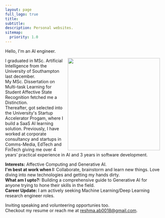 ```yaml
---
layout: page
full_logo: true
title: 
subtitle: 
description: Personal websites.
sitemap:
  priority: 1.0
---
```

<p class="describe-text">Hello, I'm an AI engineer.</p>
<img align="right" width="300" height="300" src="https://resh-97.github.io/Pockets-Of-Reflection//assets/img/Claimer.jpg">

I graduated in MSc. Artificial Intelligence from the University of Southampton last december.  <br/>
My MSc. Dissertation on Multi-task Learning for Student Affective State Recognition fetched me a Distinction. <br/>
Thereafter, got selected into the University's Startup Accelerator Progam, where I build a SaaS AI learning solution. Previously, I have worked at corporate consultancy and startups in Comms-Media, EdTech and FinTech giving me over 4 years’ practical experience in AI and 3 years in software development. <br/>

**Interests:** Affective Computing and Generative AI.<br/>
**I'm best at work when I:** Collaborate, brainstorm and learn new things. Love diving into new technologies and getting my hands dirty. <br/> 
**What am I upto?:** Building a comprehensive guide to Generative AI for anyone trying to hone their skills in the field. <br/> 
**Career Update:** I am actively seeking Machine Learning/Deep Learning research engineer roles. 

Inviting speaking and volunteering opportunies too. <br/>
Checkout my resume or reach me at reshma.ab0018@gmail.com.
<br>
<br>
<br>
<br>
<br>
<br>
<br>
